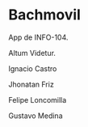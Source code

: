 # Bachmovil

App de INFO-104.

Altum Videtur.

Ignacio Castro

Jhonatan Friz

Felipe Loncomilla 

Gustavo Medina
